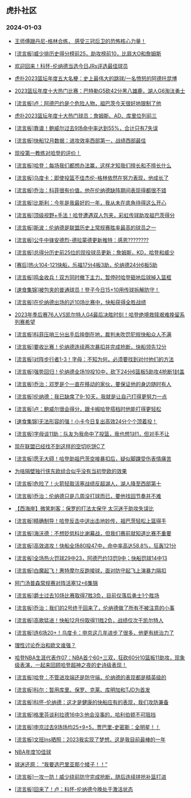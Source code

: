 ## 虎扑社区 
### 2024-01-03

+ [王师傅跟丹尼-格林合练， 感受三冠后卫的恐怖核心力量！](https://bbs.hupu.com/624021617.html)

+ [[流言板]威少排历史得分榜前25，助攻榜前10，比肩大O和詹姆斯](https://bbs.hupu.com/624023178.html)

+ [欢迎回来！科怀-伦纳德当选今日JRs评选最佳球员](https://bbs.hupu.com/624022411.html)

+ [虎扑2023篮坛年度五大名梗：史上最伟大的跳球/一名愤怒的阿德托昆博](https://bbs.hupu.com/624020517.html)

+ [2023篮坛年度十大热门比赛：巴特勒G5砍42分黑八雄鹿，湖人G6淘汰勇士](https://bbs.hupu.com/624020649.html)

+ [[流言板]卢：阿德巴约是个危险人物，祖巴茨今天很好地限制了他](https://bbs.hupu.com/624025338.html)

+ [虎扑2023篮坛年度十大热门球员：詹姆斯、AD、库里位列前三](https://bbs.hupu.com/624020291.html)

+ [[流言板]靠谱！鲍威尔过去9场命中率达到55%，合计只有7失误](https://bbs.hupu.com/624022949.html)

+ [[流言板]快船12月数据：进攻效率西部第一，战绩西部最佳](https://bbs.hupu.com/624019762.html)

+ [现役第一教练对哈登的评价！](https://bbs.hupu.com/624021753.html)

+ [[流言板]哈登：每场我们都想办法赢，这样才知我们擅长和不擅长什么](https://bbs.hupu.com/624022455.html)

+ [[流言板]乌度卡：即使投篮不佳杰伦-格林依然在努力表现，他成长了](https://bbs.hupu.com/624025412.html)

+ [[流言板]乔治：科菲很有价值，他在伦纳德缺阵期间表现得都很不错](https://bbs.hupu.com/624024372.html)

+ [[流言板]比斯利：今年是我最好的一年，我从未在底角待得这么开心](https://bbs.hupu.com/624024976.html)

+ [[流言板]顶级视野+手法！哈登遭遇双人包夹，彩虹传球助攻祖巴茨得分](https://bbs.hupu.com/624018670.html)

+ [[流言板]斯波：伦纳德是联盟历史上常规赛胜率最高的球员之一](https://bbs.hupu.com/624022844.html)

+ [[流言板]公牛中锋安德烈-德拉蒙德更新推特：感恩????????](https://bbs.hupu.com/624026716.html)

+ [[流言板]总得分历史前25位的现役球员更新：詹姆斯，KD，哈登和威少](https://bbs.hupu.com/624018955.html)

+ [[赛后]热火104-121快船，乐福17分4板3助，伦纳德24分6板5助](https://bbs.hupu.com/624018841.html)

+ [[流言板]鸣金收兵！双方同时撤下主力，暂停时哈登砸地后球掉入篮框](https://bbs.hupu.com/624018742.html)

+ [[速食集锦]被包夹的普通球员！登子今日15+10用传球拆解防守！](https://bbs.hupu.com/624019955.html)

+ [[流言板]在伦纳德出场的近10场比赛中，快船获得全胜战绩](https://bbs.hupu.com/624018856.html)

+ [2023年季后赛76人VS凯尔特人G4最后决胜时刻！哈登绝境救赎艰难挽留系列赛希望](https://bbs.hupu.com/624025039.html)

+ [[流言板]科菲压哨三分出手后摔倒在地，裁判未吹罚犯规快船众人不满](https://bbs.hupu.com/624018159.html)

+ [[流言板]要收比赛！伦纳德连续两次暴扣并完成抢断，快船领先12分](https://bbs.hupu.com/624018232.html)

+ [[流言板]对阵步行者1-3！字母：不知为何，必须要找到对付他们的方法](https://bbs.hupu.com/624024625.html)

+ [[流言板]强势回归！伦纳德全场19投10中，砍下24分6篮板5助攻4抢断1封盖](https://bbs.hupu.com/624018881.html)

+ [[流言板]乔治：邓罗是个一直在移动的家伙，要保证他的身边随时有人](https://bbs.hupu.com/624025403.html)

+ [[流言板]伦纳德：我已缺席了9-10天，我就是让自己打得更努力一点](https://bbs.hupu.com/624021924.html)

+ [[流言板]卢：鲍威尔很会得分，跟卡椒哈登搭档时他能打得更轻松](https://bbs.hupu.com/624023045.html)

+ [[速食集锦]无法形容的强！小卡今日复出高效24分个个顶着投！](https://bbs.hupu.com/624019729.html)

+ [[流言板]字母谈11助：队友为我命中了投篮，我也想1对1，但对手不让](https://bbs.hupu.com/624025158.html)

+ [现在联盟已经找不到这样的空切吃饼C了](https://bbs.hupu.com/624025991.html)

+ [[流言板]愿无大碍！哈登助祖巴茨空接暴扣后，疑似脚踝受伤表情痛苦](https://bbs.hupu.com/624016903.html)

+ [为啥隔壁独行侠东欧组合似乎没有当初登欧的效果](https://bbs.hupu.com/624024843.html)

+ [[流言板]危险了！火箭轻取活塞战绩反超湖人，湖人降至西部第十](https://bbs.hupu.com/624014757.html)

+ [[流言板]乔治：伦纳德只是几周没打球而已，要他找回节奏并不难](https://bbs.hupu.com/624022110.html)

+ [【西海岸】微笑刺客：保罗的打法太保守 太沉迷于助攻失误比](https://bbs.hupu.com/624018540.html)

+ [[流言板]精确制导！哈登反击中送出击地妙传，祖巴茨轻松上篮得手](https://bbs.hupu.com/624018556.html)

+ [[流言板]海沃德：不想贬低科比谢幕战，但我们赛前就知道比赛不重要](https://bbs.hupu.com/624012236.html)

+ [[流言板]高效进攻！快船全场80投47中，命中率高达58.8%，狂轰121分](https://bbs.hupu.com/624019571.html)

+ [[流言板]全场热火罚球29中23，阿德巴约13罚9中；快船罚球14中13](https://bbs.hupu.com/624019323.html)

+ [[流言板]白魔起飞！惠特摩尔反跑接球，面对防守起飞上演暴力隔扣](https://bbs.hupu.com/624014657.html)

+ [阿门汤普森常规赛对阵活塞12+6集锦](https://bbs.hupu.com/624018756.html)

+ [[流言板]爵士过去10场比赛取得7胜3负，目前仅落后勇士1个胜场](https://bbs.hupu.com/624023247.html)

+ [[流言板]乔治：我们的2号终于回来了，伦纳德做了所有不被注意的小事](https://bbs.hupu.com/624019682.html)

+ [[流言板]高歌猛进！快船12月份取得11胜2负，战绩仅次于凯尔特人](https://bbs.hupu.com/624018511.html)

+ [[流言板]连6场20+！乌度卡：申京这几年进步了很多，他更有统治力了](https://bbs.hupu.com/624025093.html)

+ [理性讨论乔治和欧文谁强？](https://bbs.hupu.com/624026195.html)

+ [哈登NBA生涯代表作07：NBA首个60+三双，狂砍60分10篮板11助攻，现象级表演，一起来回顾哈登超神之夜的史诗级表现！](https://bbs.hupu.com/624024895.html)

+ [[流言板]哈登：不管进攻端还是防守端，伦纳德的表现都是精英级的](https://bbs.hupu.com/624019432.html)

+ [[流言板]科尔：暂用库里、保罗、克莱、库明加和TJD为首发](https://bbs.hupu.com/624017336.html)

+ [[流言板]科怀-伦纳德：这才是健康的快船应有的表现，我们攻防兼备](https://bbs.hupu.com/624019188.html)

+ [[流言板]格里芬谈利拉德16中3:他会没事的，哈利伯顿不可阻挡](https://bbs.hupu.com/624024887.html)

+ [[流言板]申京过去9场场均25+9+5，贾巴里-史密斯：全明星！！](https://bbs.hupu.com/624023052.html)

+ [[流言板]文班Ins晒照：2023我实现了梦想，这是我目前最棒的一年](https://bbs.hupu.com/624022343.html)

+ [NBA年度10佳球](https://bbs.hupu.com/624014375.html)

+ [球迷还原： “我要选巴里亚那个矮子！！”](https://bbs.hupu.com/624016973.html)

+ [[流言板]一攻一防！威少绕前防守完成抢断，随后连续拼抢补篮打进](https://bbs.hupu.com/624017936.html)

+ [[流言板]回来了！卢：科怀-伦纳德今晚处于激活状态](https://bbs.hupu.com/624012855.html)


